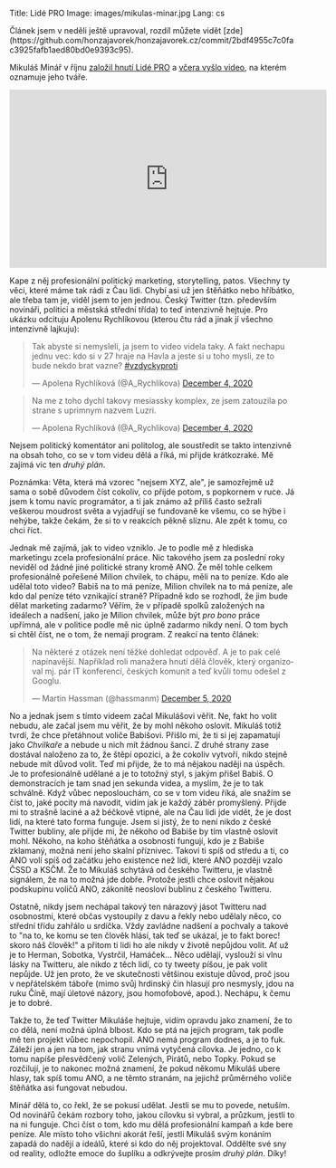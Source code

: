Title: Lidé PRO
Image: images/mikulas-minar.jpg
Lang: cs

<div class="article-warning" markdown="1">
Článek jsem v neděli ještě upravoval, rozdíl můžete vidět [zde](https://github.com/honzajavorek/honzajavorek.cz/commit/2bdf4955c7c0fac3925fafb1aed80bd0e9393c95).
</div>

Mikuláš Minář v říjnu [založil hnutí Lidé PRO](https://www.seznamzpravy.cz/clanek/minar-si-zalozil-novy-spolek-pro-cr-ma-zmenit-cesko-k-lepsimu-126163) a [včera vyšlo video](https://www.irozhlas.cz/zpravy-domov/mikulas-minar-politika-hnuti-lide-pro-volby_2012031518_tzr), na kterém oznamuje jeho tváře.

<iframe width="560" height="315" src="https://www.youtube.com/embed/dixkGtD3wTQ" frameborder="0" allow="accelerometer; autoplay; clipboard-write; encrypted-media; gyroscope; picture-in-picture" allowfullscreen></iframe>

Kape z něj profesionální politický marketing, storytelling, patos. Všechny ty věci, které máme tak rádi z Čau lidi. Chybí asi už jen štěňátko nebo hříbátko, ale třeba tam je, viděl jsem to jen jednou. Český Twitter (tzn. především novináři, politici a městská střední třída) to teď intenzivně hejtuje. Pro ukázku odcituju Apolenu Rychlíkovou (kterou čtu rád a jinak jí všechno intenzivně lajkuju):

<blockquote class="twitter-tweet"><p lang="cs" dir="ltr">Tak abyste si nemysleli, ja jsem to video videla taky. A fakt nechapu jednu vec: kdo si v 27 hraje na Havla a jeste si u toho mysli, ze to bude nekdo brat vazne? <a href="https://twitter.com/hashtag/vzdyckyproti?src=hash&amp;ref_src=twsrc%5Etfw">#vzdyckyproti</a></p>&mdash; Apolena Rychlíková (@A_Rychlikova) <a href="https://twitter.com/A_Rychlikova/status/1334872101958914053?ref_src=twsrc%5Etfw">December 4, 2020</a></blockquote>

<blockquote class="twitter-tweet"><p lang="cs" dir="ltr">Na me z toho dychl takovy mesiassky komplex, ze jsem zatouzila po strane s uprimnym nazvem Luzri.</p>&mdash; Apolena Rychlíková (@A_Rychlikova) <a href="https://twitter.com/A_Rychlikova/status/1334876675432194048?ref_src=twsrc%5Etfw">December 4, 2020</a></blockquote>

Nejsem politický komentátor ani politolog, ale soustředit se takto intenzivně na obsah toho, co se v tom videu dělá a říká, mi přijde krátkozraké. Mě zajímá víc ten _druhý plán_.

Poznámka: Věta, která má vzorec "nejsem XYZ, ale", je samozřejmě už sama o sobě důvodem číst cokoliv, co přijde potom, s popkornem v ruce. Já jsem k tomu navíc programátor, a ti jak známo až příliš často sežrali veškerou moudrost světa a vyjadřují se fundovaně ke všemu, co se hýbe i nehýbe, takže čekám, že si to v reakcích pěkně slíznu. Ale zpět k tomu, co chci říct.

Jednak mě zajímá, jak to video vzniklo. Je to podle mě z hlediska marketingu zcela profesionální práce. Nic takového jsem za poslední roky neviděl od žádné jiné politické strany kromě ANO. Že měl tohle celkem profesionálně pořešené Milion chvilek, to chápu, měli na to peníze. Kdo ale udělal toto video? Babiš na to má peníze, Milion chvilek na to má peníze, ale kdo dal peníze této vznikající straně? Případně kdo se rozhodl, že jim bude dělat marketing zadarmo? Věřím, že v případě spolků založených na ideálech a nadšení, jako je Milion chvilek, může být _pro bono_ práce upřímná, ale v politice podle mě nic úplně zadarmo nikdy není. O tom bych si chtěl číst, ne o tom, že nemají program. Z reakcí na tento článek:

<blockquote class="twitter-tweet"><p lang="cs" dir="ltr">Na některé z otázek není těžké dohledat odpověď. A je to pak celé napínavější. Například roli manažera hnutí dělá člověk, který organizoval mj. pár IT konferencí, českých komunit a teď kvůli tomu odešel z Googlu.</p>&mdash; Martin Hassman (@hassmanm) <a href="https://twitter.com/hassmanm/status/1335355980406775808?ref_src=twsrc%5Etfw">December 5, 2020</a></blockquote>

No a jednak jsem s tímto videem začal Mikulášovi věřit. Ne, fakt ho volit nebudu, ale začal jsem mu věřit, že by mohl někoho oslovit. Mikuláš totiž tvrdí, že chce přetáhnout voliče Babišovi. Přišlo mi, že ti si jej zapamatují jako _Chvilkaře_ a nebude u nich mít žádnou šanci. Z druhé strany zase dostával naloženo za to, že štěpí opozici, a že cokoliv vytvoří, nikdo stejně nebude mít důvod volit. Teď mi přijde, že to má nějakou naději na úspěch. Je to profesionálně udělané a je to totožný styl, s jakým přišel Babiš. O demonstracích je tam snad jen sekunda videa, a myslím, že je to tak schválně. Když vůbec neposlouchám, co se v tom videu říká, ale snažím se číst to, jaké pocity má navodit, vidím jak je každý záběr promyšlený. Přijde mi to strašně laciné a až béčkově vtipné, ale na Čau lidi jde vidět, že je dost lidí, na které tato forma funguje. Jsem si jistý, že to není nikdo z české Twitter bubliny, ale přijde mi, že někoho od Babiše by tím vlastně oslovit mohl. Někoho, na koho štěňátka a osobnosti fungují, kdo je z Babiše zklamaný, možná není jeho skalní příznivec. Takoví ti spíš od středu a ti, co ANO volí spíš od začátku jeho existence než lidi, které ANO později vzalo ČSSD a KSČM. Že to Mikuláš schytává od českého Twitteru, je vlastně signálem, že na to možná jde dobře. Protože jestli chce oslovit nějakou podskupinu voličů ANO, zákonitě neosloví bublinu z českého Twitteru.

Ostatně, nikdy jsem nechápal takový ten nárazový jásot Twitteru nad osobnostmi, které občas vystoupily z davu a řekly nebo udělaly něco, co střední třídu zahřálo u srdíčka. Vždy zavládne nadšení a pochvaly a takové to "na to, ke komu se ten člověk hlásí, tak teď se ukázal, je to fakt borec! skoro náš člověk!" a přitom ti lidi ho ale nikdy v životě nepůjdou volit. Ať už je to Herman, Sobotka, Vystrčil, Hamáček… Něco udělají, vyslouží si vlnu lásky na Twitteru, ale nikdo z těch lidí, co ty tweety píšou, je pak volit nepůjde. Už jen proto, že ve skutečnosti většinou existuje důvod, proč jsou v nepřátelském táboře (mimo svůj hrdinský čin hlasují pro nesmysly, jdou na ruku Číně, mají úletové názory, jsou homofobové, apod.). Nechápu, k čemu je to dobré.

Takže to, že teď Twitter Mikuláše hejtuje, vidím opravdu jako znamení, že to co dělá, není možná úplná blbost. Kdo se ptá na jejich program, tak podle mě ten projekt vůbec nepochopil. ANO nemá program dodnes, a je to fuk. Záleží jen a jen na tom, jak stranu vnímá vytyčená cílovka. Je jedno, co k tomu napíše přesvědčený volič Zelených, Pirátů, nebo Topky. Pokud se rozčilují, je to nakonec možná znamení, že pokud někomu Mikuláš ubere hlasy, tak spíš tomu ANO, a ne těmto stranám, na jejichž průměrného voliče štěňátka asi fungovat nebudou.

Minář dělá to, co řekl, že se pokusí udělat. Jestli se mu to povede, netuším. Od novinářů čekám rozbory toho, jakou cílovku si vybral, a průzkum, jestli to na ni funguje. Chci číst o tom, kdo mu dělá profesionální kampaň a kde bere peníze. Ale místo toho všichni akorát řeší, jestli Mikuláš svým konáním zapadá do nadějí a ideálů, které si kdo do něj projektoval. Oddělte své sny od reality, odložte emoce do šuplíku a odkrývejte prosím _druhý plán_. Díky!
